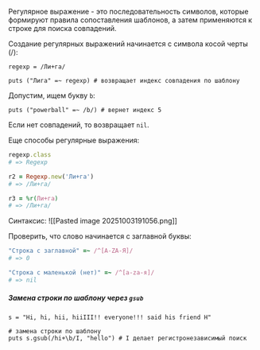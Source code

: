 
Регулярное выражение - это последовательность символов, которые формируют правила сопоставления шаблонов, а затем применяются к строке для поиска совпадений.

Создание регулярных выражений начинается с символа косой черты (/):
```run-ruby
regexp = /Ли+га/

puts ("Лига" =~ regexp) # возвращает индекс совпадения по шаблону
```

Допустим, ищем букву `b`:
```run-ruby
puts ("powerball" =~ /b/) # вернет индекс 5
```

Если нет совпадений, то возвращает `nil`.

Еще способы регулярные выражения:
```ruby
regexp.class
# => Regexp

r2 = Regexp.new('Ли+га')
# => /Ли+га/

r3 = %r(Ли+га)
# => /Ли+га/
```

Синтаксис:
![[Pasted image 20251003191056.png]]

Проверить, что слово начинается с заглавной буквы:
```ruby
"Строка с заглавной" =~ /^[A-ZА-Я]/ 
# => 0

"Строка с маленькой (нет)" =~ /^[a-zа-я]/
# => nil 
```

##### Замена строки по шаблону через `gsub`

```run-ruby
s = "Hi, hi, hii, hiiIII!! everyone!!! said his friend H"

# замена строки по шаблону
puts s.gsub(/hi+\b/I, "hello") # I делает регистронезависимый поиск  
```
